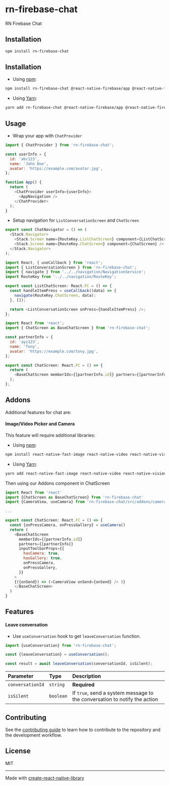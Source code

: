 # rn-firebase-chat

RN Firebase Chat

## Installation

```sh
npm install rn-firebase-chat
```

## Installation

- Using [npm](https://www.npmjs.com/#getting-started):

```sh
npm install rn-firebase-chat @react-native-firebase/app @react-native-firebase/firestore @react-native-firebase/storage randomcolor react-native-aes-crypto react-native-gifted-chat --save
```

- Using [Yarn](https://yarnpkg.com/):

```sh
yarn add rn-firebase-chat @react-native-firebase/app @react-native-firebase/firestore @react-native-firebase/storage randomcolor react-native-aes-crypto react-native-gifted-chat
```

## Usage

- Wrap your app with `ChatProvider`

```javascript
import { ChatProvider } from 'rn-firebase-chat';

const userInfo = {
  id: 'abc123',
  name: 'John Doe',
  avatar: 'https://example.com/avatar.jpg',
};

function App() {
  return (
    <ChatProvider userInfo={userInfo}>
      <AppNavigation />
    </ChatProvider>
  );
}
```

- Setup navigation for `ListConversationScreen` and `ChatScreen`

```javascript
export const ChatNavigator = () => (
  <Stack.Navigator>
    <Stack.Screen name={RouteKey.ListChatScreen} component={ListChatScreen} />
    <Stack.Screen name={RouteKey.ChatScreen} component={ChatScreen} />
  </Stack.Navigator>
);
```

```javascript
import React, { useCallback } from 'react';
import { ListConversationScreen } from 'rn-firebase-chat';
import { navigate } from '../../navigation/NavigationService';
import RouteKey from '../../navigation/RouteKey';

export const ListChatScreen: React.FC = () => {
  const handleItemPress = useCallback((data) => {
    navigate(RouteKey.ChatScreen, data);
  }, []);

  return <ListConversationScreen onPress={handleItemPress} />;
};
```

```javascript
import React from 'react';
import { ChatScreen as BaseChatScreen } from 'rn-firebase-chat';

const partnerInfo = {
  id: 'ayz123',
  name: 'Tony',
  avatar: 'https://example.com/tony.jpg',
};

export const ChatScreen: React.FC = () => {
  return (
    <BaseChatScreen memberIds={[partnerInfo.id]} partners={[partnerInfo]} />
  );
};
```

## Addons

Additional features for chat are:

#### Image/Video Picker and Camera

This feature will require additional libraries:

- Using [npm](https://www.npmjs.com/#getting-started):

```sh
npm install react-native-fast-image react-native-video react-native-vision-camera uuid react-native-image-picker --save
```

- Using [Yarn](https://yarnpkg.com/):

```sh
yarn add react-native-fast-image react-native-video react-native-vision-camera uuid react-native-image-picker
```

Then using our Addons component in ChatScreen

```javascript
import React from 'react'
import {ChatScreen as BaseChatScreen} from 'rn-firebase-chat'
import {CameraView, useCamera} from 'rn-firebase-chat/src/addons/camera'

...

export const ChatScreen: React.FC = () => {
  const {onPressCamera, onPressGallery} = useCamera()
  return (
    <BaseChatScreen
      memberIds={[partnerInfo.id]}
      partners={[partnerInfo]}
      inputToolbarProps={{
        hasCamera: true,
        hasGallery: true,
        onPressCamera,
        onPressGallery,
      }}
    >
    {({onSend}) => (<CameraView onSend={onSend} /> )}
    </BaseChatScreen>
  )
}

```

## Features

#### Leave conversation

- Use `useConversation` hook to get `leaveConversation` function.

```typescript
import {useConversation} from 'rn-firebase-chat';

const {leaveConversation} = useConversation();

const result = await leaveConversation(conversationId, isSilent);
```

| Parameter        | Type      | Description                                                               |
| :--------------- | :-------- | :------------------------------------------------------------------------ |
| `conversationId` | `string`  | **Required**                                                              |
| `isSilent`       | `boolean` | If `true`, send a system message to the conversation to notify the action |

## Contributing

See the [contributing guide](CONTRIBUTING.md) to learn how to contribute to the repository and the development workflow.

## License

MIT

---

Made with [create-react-native-library](https://github.com/callstack/react-native-builder-bob)
